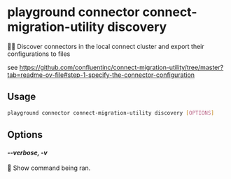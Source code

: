 # playground connector connect-migration-utility discovery

👨‍🔬 Discover connectors in the local connect cluster and export their configurations to files  
    
  see https://github.com/confluentinc/connect-migration-utility/tree/master?tab=readme-ov-file#step-1-specify-the-connector-configuration  


## Usage

```bash
playground connector connect-migration-utility discovery [OPTIONS]
```

## Options

#### *--verbose, -v*

🐞 Show command being ran.



